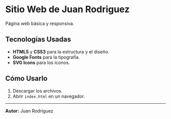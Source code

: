 # Sitio Web de Juan Rodriguez

Página web básica y responsiva.

## Tecnologías Usadas

- **HTML5** y **CSS3** para la estructura y el diseño.
- **Google Fonts** para la tipografía.
- **SVG Icons** para los íconos.

## Cómo Usarlo

1. Descargar los archivos.
2. Abrir `index.html` en un navegador.

---

**Autor:** Juan Rodriguez

